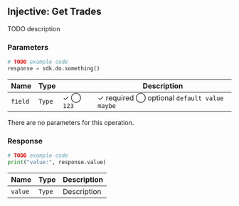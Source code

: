 ## Injective: Get Trades

TODO description

### Parameters

```python
# TODO example code
response = sdk.do.something()
```

| Name | Type | | Description |
| - | - | - | - |
| `field` | `Type` | ✓ ◯ `123` | ✓ required ◯ optional `default value maybe` |

There are no parameters for this operation.

### Response

```python
# TODO example code
print("value:", response.value)
```

| Name | Type | Description |
| - | - | - |
| `value` | `Type` | Description |
